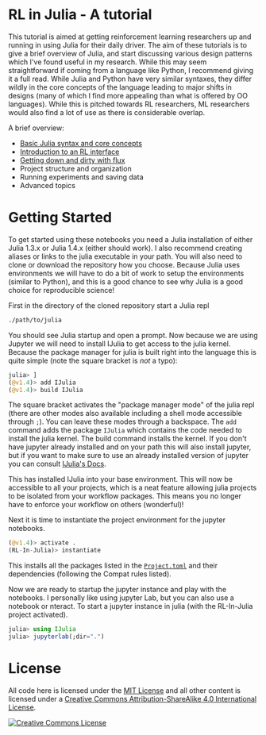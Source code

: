 # RL in Julia - A tutorial

This tutorial is aimed at getting reinforcement learning researchers up and running in using Julia for their daily driver.
The aim of these tutorials is to give a brief overview of Julia, and start discussing various design patterns which I've
found useful in my research. While this may seem straightforward if coming from a language like Python, I recommend giving
it a full read. While Julia and Python have very similar syntaxes, they differ wildly in the core concepts of the language
leading to major shifts in designs (many of which I find more appealing than what is offered by OO languages). While this 
is pitched towards RL researchers, ML researchers would also find a lot of use as there is considerable overlap.

A brief overview:
- [Basic Julia syntax and core concepts](1-IntroductionToJulia.ipynb)
- [Introduction to an RL interface](2-RLGlueInterface.ipynb)
- [Getting down and dirty with flux](3-Flux.ipynb)
- Project structure and organization
- Running experiments and saving data
- Advanced topics


# Getting Started

To get started using these notebooks you need a Julia installation of either Julia 1.3.x or Julia 1.4.x (either should work).
I also recommend creating aliases or links to the julia executable in your path.
You will also need to clone or download the repository how you choose. Because Julia uses environments we will have to do a bit
of work to setup the environments (similar to Python), and this is a good chance to see why Julia is a good choice for reproducible
science!

First in the directory of the cloned repository start a Julia repl

```bash
./path/to/julia
```

You should see Julia startup and open a prompt. Now because we are using Jupyter we will need to install IJulia to get access to the julia kernel.
Because the package manager for julia is built right into the language this is quite simple (note the square bracket is *not* a typo):

```julia
julia> ]
(@v1.4)> add IJulia
(@v1.4)> build IJulia
```

The square bracket activates the "package manager mode" of the julia repl (there are other modes also available including a shell mode accessible through `;`). 
You can leave these modes through a backspace.
The `add` command adds the package `IJulia` which contains the code needed to install the julia kernel. The build command installs the kernel. If you don't have
jupyter already installed and on your path this will also install jupyter, but if you want to make sure to use an already installed version of jupyter you can consult
[IJulia's Docs](https://github.com/JuliaLang/IJulia.jl).

This has installed IJulia into your base environment. This will now be accessible to all your projects, which is a neat feature allowing julia projects to be 
isolated from your workflow packages. This means you no longer have to enforce your workflow on others (wonderful)!

Next it is time to instantiate the project environment for the jupyter notebooks.

```julia
(@v1.4)> activate .
(RL-In-Julia)> instantiate
```

This installs all the packages listed in the [`Project.toml`](Project.toml) and their dependencies (following the Compat rules listed).

Now we are ready to startup the jupyter instance and play with the notebooks. I personally like using jupyter Lab, but you can also use a notebook or nteract. 
To start a jupyter instance in julia (with the RL-In-Julia project activated).
```julia
julia> using IJulia
julia> jupyterlab(;dir=".")
```

# License

All code here is licensed under the [MIT License](https://opensource.org/licenses/MIT) and 
all other content is licensed under a 
<a rel="license" href="http://creativecommons.org/licenses/by-sa/4.0/">Creative Commons Attribution-ShareAlike 4.0 International License</a>.

<a rel="license" href="http://creativecommons.org/licenses/by-sa/4.0/"><img alt="Creative Commons License" style="border-width:0" src="https://i.creativecommons.org/l/by-sa/4.0/88x31.png" /></a>
